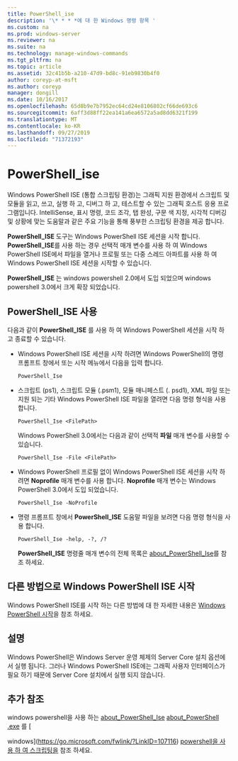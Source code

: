 ```yaml
---
title: PowerShell_ise
description: '\* * * *에 대 한 Windows 명령 항목 '
ms.custom: na
ms.prod: windows-server
ms.reviewer: na
ms.suite: na
ms.technology: manage-windows-commands
ms.tgt_pltfrm: na
ms.topic: article
ms.assetid: 32c41b5b-a210-47d9-bd8c-91eb9830b4f0
author: coreyp-at-msft
ms.author: coreyp
manager: dongill
ms.date: 10/16/2017
ms.openlocfilehash: 65d8b9e7b7952ec64cd24e8106802cf66de693c6
ms.sourcegitcommit: 6aff3d88ff22ea141a6ea6572a5ad8dd6321f199
ms.translationtype: MT
ms.contentlocale: ko-KR
ms.lasthandoff: 09/27/2019
ms.locfileid: "71372193"
---
```

# <a name="powershell_ise"></a>PowerShell_ise



Windows PowerShell ISE (통합 스크립팅 환경)는 그래픽 지원 환경에서 스크립트 및 모듈을 읽고, 쓰고, 실행 하 고, 디버그 하 고, 테스트할 수 있는 그래픽 호스트 응용 프로그램입니다. IntelliSense, 표시 명령, 코드 조각, 탭 완성, 구문 색 지정, 시각적 디버깅 및 상황에 맞는 도움말과 같은 주요 기능을 통해 풍부한 스크립팅 환경을 제공 합니다.

**PowerShell_ISE** 도구는 Windows PowerShell ISE 세션을 시작 합니다. **PowerShell_ISE**를 사용 하는 경우 선택적 매개 변수를 사용 하 여 Windows PowerShell ISE에서 파일을 열거나 프로필 또는 다중 스레드 아파트를 사용 하 여 Windows PowerShell ISE 세션을 시작할 수 있습니다.

**PowerShell_ISE** 는 windows powershell 2.0에서 도입 되었으며 windows powershell 3.0에서 크게 확장 되었습니다.

## <a name="using-powershell_iseexe"></a>PowerShell_ISE 사용

다음과 같이 **PowerShell_ISE** 를 사용 하 여 Windows PowerShell 세션을 시작 하 고 종료할 수 있습니다.
- Windows PowerShell ISE 세션을 시작 하려면 Windows PowerShell의 명령 프롬프트 창에서 또는 시작 메뉴에서 다음을 입력 합니다.  
  ```
  PowerShell_Ise
  ```  
- 스크립트 (ps1), 스크립트 모듈 (.psm1), 모듈 매니페스트 (. psd1), XML 파일 또는 지원 되는 기타 Windows PowerShell ISE 파일을 열려면 다음 명령 형식을 사용 합니다.  
  ```
  PowerShell_Ise <FilePath>
  ```  
  Windows PowerShell 3.0에서는 다음과 같이 선택적 **파일** 매개 변수를 사용할 수 있습니다.  
  ```
  PowerShell_Ise -File <FilePath>
  ```  
- Windows PowerShell 프로필 없이 Windows PowerShell ISE 세션을 시작 하려면 **Noprofile** 매개 변수를 사용 합니다. **Noprofile** 매개 변수는 Windows PowerShell 3.0에서 도입 되었습니다.  
  ```
  PowerShell_Ise -NoProfile
  ```  
- 명령 프롬프트 창에서 **PowerShell_ISE** 도움말 파일을 보려면 다음 명령 형식을 사용 합니다.  
  ```
  PowerShell_Ise -help, -?, /?
  ```  
  **PowerShell_ISE** 명령줄 매개 변수의 전체 목록은 [about_PowerShell_Ise](https://go.microsoft.com/fwlink/?LinkId=256512)를 참조 하세요.

## <a name="start-windows-powershell-ise-in-other-ways"></a>다른 방법으로 Windows PowerShell ISE 시작

Windows PowerShell ISE를 시작 하는 다른 방법에 대 한 자세한 내용은 [Windows PowerShell 시작](https://go.microsoft.com/fwlink/?LinkID=135259)을 참조 하세요.

## <a name="remarks"></a>설명

Windows PowerShell은 Windows Server 운영 체제의 Server Core 설치 옵션에서 실행 됩니다. 그러나 Windows PowerShell ISE에는 그래픽 사용자 인터페이스가 필요 하기 때문에 Server Core 설치에서 실행 되지 않습니다.

## <a name="additional-references"></a>추가 참조

windows powershell을 사용 하는 [about_PowerShell_Ise](https://go.microsoft.com/fwlink/?LinkId=256512)
[about_PowerShell .exe](https://go.microsoft.com/fwlink/?LinkID=113439) 를 [

windows](https://go.microsoft.com/fwlink/?LinkID=107116) [powershell을 사용 하 여 스크립팅을](https://technet.microsoft.com/scriptcenter/dd742419) 참조 하세요.